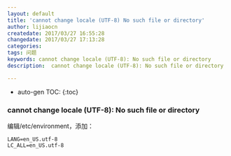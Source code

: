 ```yaml
---
layout: default
title: 'cannot change locale (UTF-8) No such file or directory'
author: lijiaocn
createdate: 2017/03/27 16:55:28
changedate: 2017/03/27 17:13:28
categories:
tags: 问题
keywords: cannot change locale (UTF-8): No such file or directory
description:  cannot change locale (UTF-8): No such file or directory

---
```


* auto-gen TOC:
{:toc}

### cannot change locale (UTF-8): No such file or directory

编辑/etc/environment，添加：

	LANG=en_US.utf-8
	LC_ALL=en_US.utf-8
